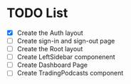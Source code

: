 # TODO List

- [x]   Create the Auth layout
- [ ]   Create sign-in and sign-out page
- [ ]   Create the Root layout
- [ ]   Create LeftSidebar componenent
- [ ]   Create Dashboard Page
- [ ]   Create TradingPodcasts component
